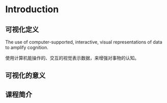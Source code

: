 # Introduction

## 可视化定义

The use of computer-supported, interactive, visual representations of data to amplify cognition.

使用计算机能操作的、交互的视觉表示数据，来增强对事物的认知。

## 可视化的意义


## 课程简介